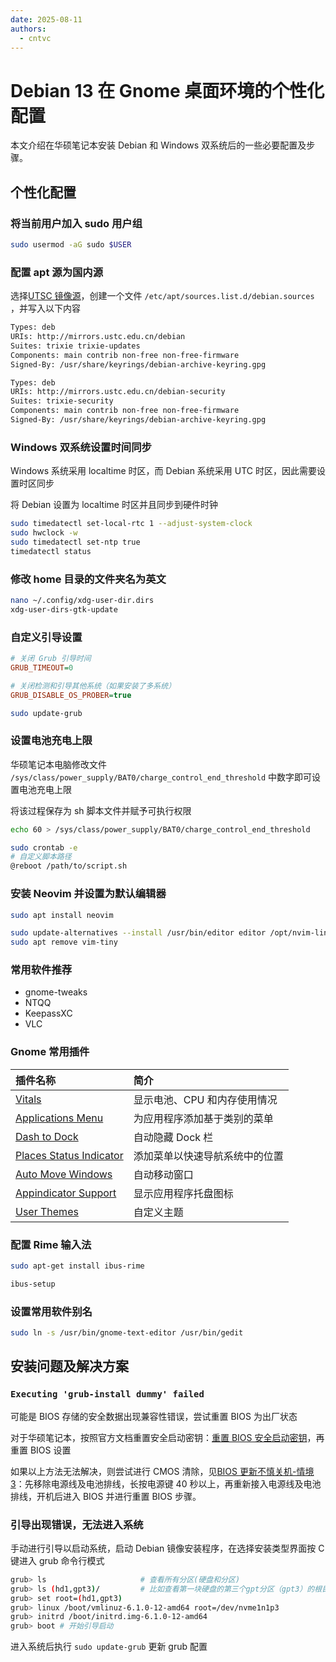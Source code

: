 ```yaml
---
date: 2025-08-11
authors:
  - cntvc
---
```


# Debian 13 在 Gnome 桌面环境的个性化配置

<!-- more -->

本文介绍在华硕笔记本安装 Debian 和 Windows 双系统后的一些必要配置及步骤。

## 个性化配置

### 将当前用户加入 sudo 用户组

```bash
sudo usermod -aG sudo $USER
```

### 配置 apt 源为国内源

选择[UTSC 镜像源](https://mirrors.ustc.edu.cn/help/debian.html)，创建一个文件 `/etc/apt/sources.list.d/debian.sources` ，并写入以下内容

```bash
Types: deb
URIs: http://mirrors.ustc.edu.cn/debian
Suites: trixie trixie-updates
Components: main contrib non-free non-free-firmware
Signed-By: /usr/share/keyrings/debian-archive-keyring.gpg

Types: deb
URIs: http://mirrors.ustc.edu.cn/debian-security
Suites: trixie-security
Components: main contrib non-free non-free-firmware
Signed-By: /usr/share/keyrings/debian-archive-keyring.gpg
```

### Windows 双系统设置时间同步

Windows 系统采用 localtime 时区，而 Debian 系统采用 UTC 时区，因此需要设置时区同步

将 Debian 设置为 localtime 时区并且同步到硬件时钟

```bash
sudo timedatectl set-local-rtc 1 --adjust-system-clock
sudo hwclock -w
sudo timedatectl set-ntp true
timedatectl status
```

### 修改 home 目录的文件夹名为英文

```bash
nano ~/.config/xdg-user-dir.dirs
xdg-user-dirs-gtk-update
```

### 自定义引导设置

```ini title="/etc/default/grub"
# 关闭 Grub 引导时间
GRUB_TIMEOUT=0

# 关闭检测和引导其他系统（如果安装了多系统）
GRUB_DISABLE_OS_PROBER=true
```

```bash
sudo update-grub
```

### 设置电池充电上限

华硕笔记本电脑修改文件 `/sys/class/power_supply/BAT0/charge_control_end_threshold` 中数字即可设置电池充电上限

将该过程保存为 sh 脚本文件并赋予可执行权限

```bash
echo 60 > /sys/class/power_supply/BAT0/charge_control_end_threshold
```

```bash
sudo crontab -e
# 自定义脚本路径
@reboot /path/to/script.sh
```

### 安装 Neovim 并设置为默认编辑器

```bash
sudo apt install neovim

sudo update-alternatives --install /usr/bin/editor editor /opt/nvim-linux-x86_64/bin/nvim 50
sudo apt remove vim-tiny
```

### 常用软件推荐

- gnome-tweaks
- NTQQ
- KeepassXC
- VLC

### Gnome 常用插件

| 插件名称                                                                                     | 简介                           |
| :------------------------------------------------------------------------------------------- | :----------------------------- |
| [Vitals](https://extensions.gnome.org/extension/1460/vitals/)                                | 显示电池、CPU 和内存使用情况   |
| [Applications Menu](https://extensions.gnome.org/extension/6/applications-menu/)             | 为应用程序添加基于类别的菜单   |
| [Dash to Dock](https://extensions.gnome.org/extension/307/dash-to-dock/)                     | 自动隐藏 Dock 栏               |
| [Places Status Indicator](https://extensions.gnome.org/extension/8/places-status-indicator/) | 添加菜单以快速导航系统中的位置 |
| [Auto Move Windows](https://extensions.gnome.org/extension/16/auto-move-windows/)            | 自动移动窗口                   |
| [Appindicator Support](https://extensions.gnome.org/extension/615/appindicator-support/)     | 显示应用程序托盘图标           |
| [User Themes](https://extensions.gnome.org/extension/19/user-themes/)                        | 自定义主题                     |

### 配置 Rime 输入法

```bash
sudo apt-get install ibus-rime

ibus-setup
```

### 设置常用软件别名

```bash
sudo ln -s /usr/bin/gnome-text-editor /usr/bin/gedit
```

## 安装问题及解决方案

### `Executing 'grub-install dummy' failed`

可能是 BIOS 存储的安全数据出现兼容性错误，尝试重置 BIOS 为出厂状态

对于华硕笔记本，按照官方文档重置安全启动密钥：[重置 BIOS 安全启动密钥](https://www.asus.com.cn/support/faq/1047551/)，再重置 BIOS 设置

如果以上方法无法解决，则尝试进行 CMOS 清除，见[BIOS 更新不慎关机-情境 3](https://www.asus.com.cn/support/faq/1040405/)：先移除电源线及电池排线，长按电源键 40 秒以上，再重新接入电源线及电池排线，开机后进入 BIOS 并进行重置 BIOS 步骤。

### 引导出现错误，无法进入系统

手动进行引导以启动系统，启动 Debian 镜像安装程序，在选择安装类型界面按 C 键进入 grub 命令行模式

```bash
grub> ls                     # 查看所有分区(硬盘和分区)
grub> ls (hd1,gpt3)/         # 比如查看第一块硬盘的第三个gpt分区（gpt3）的根目录
grub> set root=(hd1,gpt3)
grub> linux /boot/vmlinuz-6.1.0-12-amd64 root=/dev/nvme1n1p3
grub> initrd /boot/initrd.img-6.1.0-12-amd64
grub> boot # 开始引导启动
```

进入系统后执行 `sudo update-grub` 更新 grub 配置
